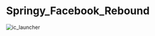 # Springy_Facebook_Rebound
![ic_launcher](https://user-images.githubusercontent.com/11782272/27805055-23ae17d2-5fe7-11e7-8e2f-561f4fd469c4.png)

